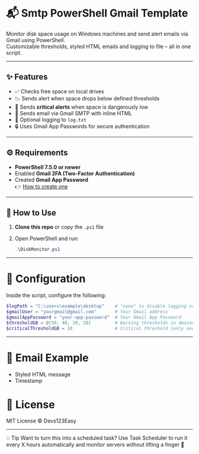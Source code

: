 # 📬 Smtp PowerShell Gmail Template

Monitor disk space usage on Windows machines and send alert emails via Gmail using PowerShell.  
Customizable thresholds, styled HTML emails and logging to file – all in one script.

---

## ✨ Features

- ✅ Checks free space on local drives
- 📉 Sends alert when space drops below defined thresholds
- 🛑 Sends **critical alerts** when space is dangerously low
- 📨 Sends email via Gmail SMTP with inline HTML
- 📂 Optional logging to `log.txt`
- 🔒 Uses Gmail App Passwords for secure authentication

---

## ⚙️ Requirements

- **PowerShell 7.5.0 or newer**
- Enabled **Gmail 2FA (Two-Factor Authentication)**
- Created **Gmail App Password**  
  👉 [How to create one](https://support.google.com/accounts/answer/185833?hl=en)

---

## 🚀 How to Use

1. **Clone this repo** or copy the `.ps1` file
2. Open PowerShell and run:

   ```powershell
   .\DiskMonitor.ps1
---
# 📌 Configuration
Inside the script, configure the following:

   ```powershell
   $logPath = "C:\users\example\desktop"    # "none" to disable logging or $startPath if the file log.txt is in the same path as this script
   $gmailUser = "yourgmail@gmail.com"       # Your Gmail address
   $gmailAppPassword = "your-app-password"  # Your Gmail App Password
   $thresholdGB = @(50, 40, 30, 20)         # Warning thresholds in descending order
   $criticalThresholdGB = 10                # Critical threshold (only one value allowed)
   ```
---
# 📧 Email Example
- Styled HTML message
- Timestamp

# 📄 License
MIT License © Devs123Easy

---
💡 Tip
Want to turn this into a scheduled task? Use Task Scheduler to run it every X hours automatically and monitor servers without lifting a finger 💪

